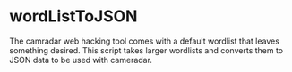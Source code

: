 # wordListToJSON
The camradar web hacking tool comes with a default wordlist that leaves something desired. This script takes larger wordlists and converts them to JSON data to be used with cameradar.
